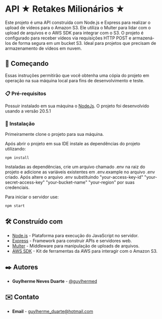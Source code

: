 # API ★ Retakes Milionários ★

Este projeto é uma API construída com Node.js e Express para realizar o upload de vídeos para o Amazon S3. Ele utiliza o Multer para lidar com o upload de arquivos e o AWS SDK para integrar com o S3. O projeto é configurado para receber vídeos via requisições HTTP POST e armazená-los de forma segura em um bucket S3. Ideal para projetos que precisam de armazenamento de vídeos em nuvem.


## 🚀 Começando

Essas instruções permitirão que você obtenha uma cópia do projeto em operação na sua máquina local para fins de desenvolvimento e teste.

### 📋 Pré-requisitos

Possuir instalado em sua máquina o [NodeJs](https://nodejs.org/en). O projeto foi desenvolvido usando a versão 20.5.1

### 🔧 Instalação

Primeiramente clone o projeto para sua máquina.

Após abrir o projeto em sua IDE instale as dependências do projeto utilizando:

```
npm install
```

Instaladas as dependências, crie um arquivo chamado .env na raiz do projeto e adicione as variáveis existentes em .env.example no arquivo .env criado. Após altere o arquivo .env substituindo "your-access-key-id" "your-secret-access-key" "your-bucket-name" "your-region" por suas credenciais.

Para iniciar o servidor use:

```
npm start
```

## 🛠️ Construído com

* [Node.js](https://nodejs.org/pt) - Plataforma para execução do JavaScript no servidor.
* [Express](https://expressjs.com/pt-br/) - Framework para construir APIs e servidores web.
* [Multer]() - Middleware para manipulação de uploads de arquivos.
* [AWS SDK](https://aws.amazon.com/pt/sdk-for-javascript/) - Kit de ferramentas da AWS para interagir com o Amazon S3.

## ✒️ Autores

* **Guylherme Neves Duarte** - [@guylhermed](https://github.com/guylhermed)

## ✉️ Contato

* **Email** - guylherme_duarte@hotmail.com
